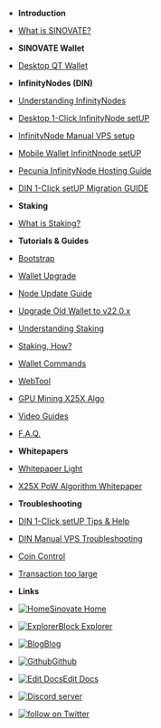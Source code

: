 - **Introduction**
- [What is SINOVATE?](/)
- **SINOVATE Wallet**
- [Desktop QT Wallet](desktopqtwallet) 

- **InfinityNodes (DIN)**
- [Understanding InfinityNodes](understandinginfinitynodes)
- [Desktop 1-Click InfinityNode setUP](inwallet_1click_guide)
- [InfinityNode Manual VPS setup](din_manual_vps_configuration_setup)
- [Mobile Wallet InfinitNnode setUP](mobile_wallet_infinitynode_setup)
- [Pecunia InfinityNode Hosting Guide](pecunianodesetup)
- [DIN 1-Click setUP Migration GUIDE](din_setup_migration_guide)

- **Staking**
- [What is Staking?](what_is_staking)

- **Tutorials & Guides**
- [Bootstrap](bootstrap)
- [Wallet Upgrade](wallet_upgrade)
- [Node Update Guide](node_update_guide)
- [Upgrade Old Wallet to v22.0.x](dump_and_importwallet)
- [Understanding Staking](understand_staking)
- [Staking, How?](staking_guide)
- [Wallet Commands](wallet_commands)
- [WebTool](sin_webtool_guide)
- [GPU Mining X25X Algo](X25X-PoW-GPU-Mining)
- [Video Guides](video_guides)
- [F.A.Q.](faq)
- **Whitepapers**
- [Whitepaper Light](https://sinovate.io/SINOVATE_litepaper.pdf)
- [X25X PoW Algorithm Whitepaper](https://sinovate.io/x25x.pdf)
- **Troubleshooting**
- [DIN 1-Click setUP Tips & Help](din_setup_tips_and_help)
- [DIN Manual VPS Troubleshooting](din_vps_setup_troubleshoot)
- [Coin Control](Coincontrolenable)
- [Transaction too large](transactiontoohigh)
- **Links**
- [![Home ](https://icongr.am/feather/home.svg?size=16&color=808080)Sinovate Home](https://www.sinovate.io)
- [![Explorer ](https://icongr.am/clarity/block.svg?size=16&color=808080)Block Explorer](https://explorer.sinovate.io)
- [![Blog ](https://icongr.am/entypo/documents.svg?size=16&color=808080)Blog](https://sinovate.io/blog/)
- [![Github ](https://icongr.am/devicon/github-original.svg?size=16&color=808080)Github](https://github.com/SINOVATEblockchain/SIN-core)
- [![Edit Docs ](https://icongr.am/feather/edit.svg?size=16&color=808080)Edit Docs](https://github.com/SINOVATEblockchain/SIN-core/tree/master/docs)
- <a href="https://discord.gg/WnRExsx"><img src="https://discordapp.com/api/guilds/494460434691391509/embed.png" alt="Discord server" /></a> 
- <a href="https://twitter.com/intent/follow?screen_name=SinovateChain"><img src="https://img.shields.io/twitter/follow/SinovateChain.svg?style=social&logo=twitter" alt="follow on Twitter"></a>

